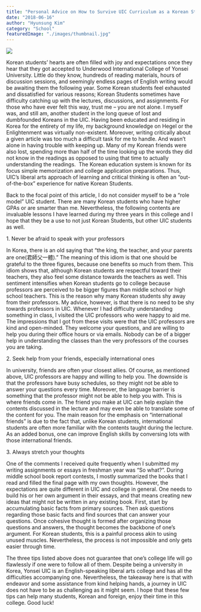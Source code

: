 ```yaml
---
title: "Personal Advice on How to Survive UIC Curriculum as a Korean Student"
date: "2018-06-16"
author: "Hyunsung Kim"
category: "School"
featuredImage: "./images/thumbnail.jpg"
---
```


![](/images/thumbnail.jpg)

Korean students’ hearts are often filled with joy and expectations once they hear that they got accepted to Underwood International College of Yonsei University. Little do they know, hundreds of reading materials, hours of discussion sessions, and seemingly endless pages of English writing would be awaiting them the following year. Some Korean students feel exhausted and dissatisfied for various reasons; Korean Students sometimes have difficulty catching up with the lectures, discussions, and assignments. For those who have ever felt this way, trust me – you are not alone. I myself was, and still am, another student in the long queue of lost and dumbfounded Koreans in the UIC. Having been educated and residing in Korea for the entirety of my life, my background knowledge on Hegel or the Enlightenment was virtually non-existent. Moreover, writing critically about a given article was too much a difficult task for me to handle. And wasn’t alone in having trouble with keeping up. Many of my Korean friends were also lost, spending more than half of the time looking up the words they did not know in the readings as opposed to using that time to actually understanding the readings.  The Korean education system is known for its focus simple memorization and college application preparations. Thus, UIC’s liberal arts approach of learning and critical thinking is often an “out-of-the-box” experience for native Korean Students.

Back to the focal point of this article, I do not consider myself to be a “role model” UIC student. There are many Korean students who have higher GPAs or are smarter than me. Nevertheless, the following contents are invaluable lessons I have learned during my three years in this college and I hope that they be a use to not just Korean Students, but other UIC students as well.

1\. Never be afraid to speak with your professors

In Korea, there is an old saying that “the king, the teacher, and your parents are one(君師父一體).” The meaning of this idiom is that one should be grateful to the three figures, because one benefits so much from them. This idiom shows that, although Korean students are respectful toward their teachers, they also feel some distance towards the teachers as well. This sentiment intensifies when Korean students go to college because professors are perceived to be bigger figures than middle school or high school teachers. This is the reason why many Korean students shy away from their professors. My advice, however, is that there is no need to be shy towards professors in UIC. Whenever I had difficulty understanding something in class, I visited the UIC professors who were happy to aid me. The impressions that I got from these visits were that the UIC professors are kind and open-minded. They welcome your questions, and are willing to help you during their office hours or via emails. Nobody can be of a bigger help in understanding the classes than the very professors of the courses you are taking.

2\. Seek help from your friends, especially international ones

In university, friends are often your closest allies. Of course, as mentioned above, UIC professors are happy and willing to help you. The downside is that the professors have busy schedules, so they might not be able to answer your questions every time. Moreover, the language barrier is something that the professor might not be able to help you with. This is where friends come in. The friend you make at UIC can help explain the contents discussed in the lecture and may even be able to translate some of the content for you. The main reason for the emphasis on “international friends” is due to the fact that, unlike Korean students, international students are often more familiar with the contents taught during the lecture. As an added bonus, one can improve English skills by conversing lots with those international friends.

3\. Always stretch your thoughts

One of the comments I received quite frequently when I submitted my writing assignments or essays in freshman year was “So what?”. During middle school book report contests, I mostly summarized the books that I read and filled the final page with my own thoughts. However, the expectations are quite different in UIC and college in general. One needs to build his or her own argument in their essays, and that means creating new ideas that might not be written in any existing book. First, start by accumulating basic facts from primary sources. Then ask questions regarding those basic facts and find sources that can answer your questions. Once cohesive thought is formed after organizing those questions and answers, the thought becomes the backbone of one’s argument. For Korean students, this is a painful process akin to using unused muscles. Nevertheless, the process is not impossible and only gets easier through time.

The three tips listed above does not guarantee that one’s college life will go flawlessly if one were to follow all of them. Despite being a university in Korea, Yonsei UIC is an English-speaking liberal arts college and has all the difficulties accompanying one. Nevertheless, the takeaway here is that with endeavor and some assistance from kind helping hands, a journey in UIC does not have to be as challenging as it might seem. I hope that these few tips can help many students, Korean and foreign, enjoy their time in this college. Good luck!
